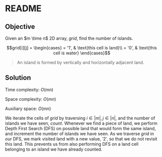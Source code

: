 # README

## Objective

Given an $m \time n$ 2D array, $grid$, find the number of islands.

```math
grid[i][j] =
\begin{cases}
= '1', & \text{this cell is land}\\
= '0', & \text{this cell is water}
\end{cases}
```

> An island is formed by vertically and horizontally adjacent land.

## Solution

Time complexity: $O(mn)$

Space complexity: $O(mn)$

Auxiliary space: $O(mn)$


We iterate the cells of $grid$ by traversing $i \in |m|, j \in |n|$,
and the number of islands we have seen, $count$.
Whenever we find a piece of land, we perform Depth First Search (DFS) on possible land that would
form the same island, and increment the number of islands we have seen.
As we traverse $grid$ in our DFS, we mark visited land with a new value, $'2'$,
so that we do not revisit this land.
This prevents us from also performing DFS on a land cell belonging to an island
we have already counted.
